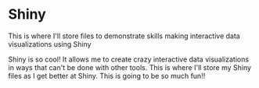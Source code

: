 # Shiny
This is where I'll store files to demonstrate skills making interactive data visualizations using Shiny

Shiny is so cool! It allows me to create crazy interactive data visualizations in ways that can't be done with other tools. This is where I'll store my Shiny files as I get better at Shiny. This is going to be so much fun!!
